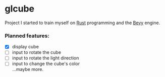 # glcube
  
Project I started to train myself on [Rust](https://www.rust-lang.org) programming and the [Bevy](https://bevyengine.org) engine.
  
  
### Planned features:
  
- [x] display cube 
- [ ] input to rotate the cube
- [ ] input to rotate the light direction
- [ ] input to change the cube's color  
...maybe more.
